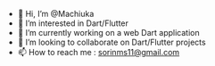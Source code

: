 - 👋 Hi, I’m @Machiuka
- 👀 I’m interested in Dart/Flutter
- 🌱 I’m currently working on a web Dart application
- 💞️ I’m looking to collaborate on Dart/Flutter projects
- 📫 How to reach me : sorinms11@gmail.com

<!---
Machiuka/Machiuka is a ✨ special ✨ repository because its `README.md` (this file) appears on your GitHub profile.
You can click the Preview link to take a look at your changes.
--->
